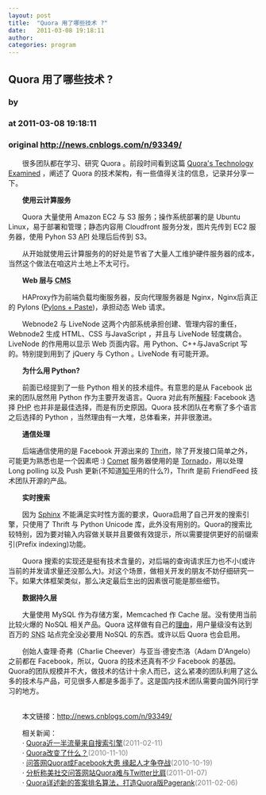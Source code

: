 ```yaml
---
layout: post
title:  "Quora 用了哪些技术 ?"
date:   2011-03-08 19:18:11
author: 
categories: program
---
```


## Quora 用了哪些技术 ?
### by 
### at 2011-03-08 19:18:11
### original <http://news.cnblogs.com/n/93349/>

<p>　　很多团队都在学习、研究 Quora 。前段时间看到这篇 <a href="http://www.philwhln.com/quoras-technology-examined">Quora's Technology Examined</a> ，阐述了 Quora 的技术架构，有一些值得关注的信息，记录并分享一下。</p>
<p>　　<strong>使用云计算服务</strong></p>
<p>　　Quora 大量使用 Amazon EC2 与 S3 服务；操作系统部署的是 Ubuntu Linux，易于部署和管理；静态内容用 Cloudfront 服务分发，图片先传到 EC2 服务器，使用 Pyhon S3 <acronym title="Application Programming Interface">API</acronym> 处理后后传到 S3。</p>
<p>　　从开始就使用云计算服务的的好处是节省了大量人工维护硬件服务器的成本，当然这个做法在咱这片土地上不太可行。</p>
<p>　　<strong>Web 层与 <acronym title="Content Management System">CMS</acronym> </strong></p>
<p>　　HAProxy作为前端负载均衡服务器，反向代理服务器是 Nginx，Nginx后真正的 Pylons (<a href="http://spacepants.org/blog/pylons-paste-stack">Pylons + Paste</a>)，承担动态 Web 请求。 </p>
<p>　　Webnode2 与 LiveNode 这两个内部系统承担创建、管理内容的重任，Webnode2 生成 HTML、CSS 与JavaScript ，并且与 LiveNode 轻度耦合。LiveNode 的作用用以显示 Web 页面内容。用 Python、C++与JavaScript 写的。特别提到用到了 jQuery 与 Cython 。LiveNode 有可能开源。</p>
<p>　　<strong>为什么用 Python?</strong></p>
<p>　　前面已经提到了一些 Python 相关的技术组件。有意思的是从 Facebook 出来的团队居然用 Python 作为主要开发语言。Quora 对此有所<a href="http://www.quora.com/Why-did-Quora-choose-Python-for-its-development">解释</a>: Facebook 选择 <acronym title="PHP (Personal Home Pages) Hypertext Preprocessor">PHP</acronym> 也并非是最佳选择，而是有历史原因。Quora 技术团队在考察了多个语言之后选择的 Python ，当然理由有一大堆，总体看来，并非很激进。</p>
<p>　　<strong>通信处理</strong></p>
<p>　　后端通信使用的是 Facebook 开源出来的 <a href="http://incubator.apache.org/thrift/">Thrift</a>，除了开发接口简单之外，可能更为熟悉也是一个因素吧 :) <a href="http://en.wikipedia.org/wiki/Comet_%28programming%29">Comet</a> 服务器使用的是 <a href="http://www.tornadoweb.org/">Tornado</a>，用以处理 Long polling 以及 Push 更新(不知道<a href="http://www.zhihu.com/">知乎</a>用的什么?)，Thrift 是前 FriendFeed 技术团队开源的产品。</p>
<p>　　<strong>实时搜索</strong></p>
<p>　　因为 <a href="http://sphinxsearch.com/">Sphinx</a> 不能满足实时性方面的要求，Quora启用了自己开发的搜索引擎，只使用了 Thrift 与 Python Unicode 库，此外没有用别的。Quora的搜索比较特别，因为要对输入内容做关联并且要做有效提示，所以需要提供更好的前缀索引(Prefix indexing)功能。</p>
<p>　　Quora 搜索的实现还是挺有技术含量的，对后端的查询请求压力也不小(或许当前的并发请求量还没那么大)。对这个场景，做相关开发的朋友不妨仔细研究一下。如果大体框架类似，那么决定最后生出的因素很可能是那些细节。</p>
<p>　　<strong>数据持久层</strong></p>
<p>　　大量使用 MySQL 作为存储方案，Memcached 作 Cache 层。没有使用当前比较火爆的 NoSQL 相关产品。Quora 这样做有自己的<a href="http://www.quora.com/When-Adam-DAngelo-says-partition-your-data-at-the-application-level-what-exactly-does-he-mean">理由</a>，用户量级没有达到百万的 <acronym title="Social Networking Service">SNS</acronym> 站点完全没必要用 NoSQL 的东西。或许以后 Quora 也会启用。</p>
<p>　　创始人查理·奇弗（Charlie Cheever）与亚当·德安杰洛（Adam D&#39;Angelo）之前都在 Facebook，所以，Quora 的技术还真有不少 Facebook 的基因。Quora的团队规模并不大，做技术的估计十余人而已，这么紧凑的团队利用了这么多的技术与产品，可见很多人都是多面手了。这是国内技术团队需要向国外同行学习的地方。</p><p><br>　　本文链接：<a href="http://news.cnblogs.com/n/93349/">http://news.cnblogs.com/n/93349/</a></p><p>　　相关新闻：<br>　　· <a href="http://news.cnblogs.com/n/90619/">Quora近一半流量来自搜索引擎</a><span style="color:gray">(2011-02-11)</span><br>　　· <a href="http://news.cnblogs.com/n/80446/">Quora改变了什么？</a><span style="color:gray">(2010-11-10)</span><br>　　· <a href="http://news.cnblogs.com/n/77854/">问答网Quora成Facebook大患 缘起人才争夺战</a><span style="color:gray">(2010-10-19)</span><br>　　· <a href="http://news.cnblogs.com/n/87570/">分析称美社交问答网站Quora难与Twitter比肩</a><span style="color:gray">(2011-01-07)</span><br>　　· <a href="http://news.cnblogs.com/n/90327/">Quora详述新的答案排名算法，打造Quora版Pagerank</a><span style="color:gray">(2011-02-06)</span><br></p><img src="http://news.cnblogs.com/news/rssclick.aspx?id=93349" width="1" height="1" alt="">